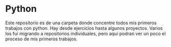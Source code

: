 # Python
Este repositorio es de una carpeta donde concentre todos mis primeros trabajos con python. 
Hay desde ejercicios hasta algunos proyectos. 
Varios los fuí migrando a repositorios individuales, pero aquí podran ver un poco el proceso de mis primeros trabajos. 
